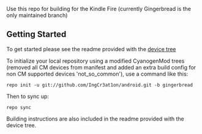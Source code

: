 Use this repo for building for the Kindle Fire (currently Gingerbread is the only maintained branch)

Getting Started
---------------

To get started please see the readme provided with the [device tree](https://github.com/IngCr3at1on/CM7KF)

To initialize your local repository using a modified CyanogenMod trees (removed all CM devices from manifest and added an extra build config for non CM supported devices 'not_so_common'), use a command like this:

    repo init -u git://github.com/IngCr3at1on/android.git -b gingerbread

Then to sync up:

    repo sync

Building instructions are also included in the readme provided with the device tree.
